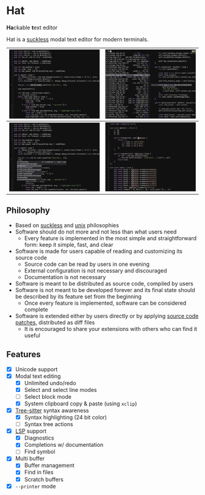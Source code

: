 # Hat

**Ha**ckable **t**ext editor

Hat is a [suckless](https://suckless.org/) modal text editor for modern terminals.

| ![Screenshot select](./img/screenshot-select.png) | ![Screenshot select](./img/screenshot-find.png) |
|-----------------------------|-----------------------------|
| ![Screenshot completion](./img/screenshot-cmp.png) | ![Screenshot diagnostics](./img/screenshot-diagnostics.png) |

## Philosophy

- Based on [suckless](https://suckless.org/philosophy/) and
[unix](https://en.wikipedia.org/wiki/Unix_philosophy) philosophies
- Software should do not more and not less than what users need
    * Every feature is implemented in the most simple and straightforward form:
    keep it simple, fast, and clear
- Software is made for users capable of reading and customizing its source code
    * Source code can be read by users in one evening
    * External configuration is not necessary and discouraged
    * Documentation is not necessary
- Software is meant to be distributed as source code, compiled by users
- Software is not meant to be developed forever and
its final state should be described by its feature set from the beginning
    * Once every feature is implemented, software can be considered complete
- Software is extended either by users directly or by applying
[source code patches](https://en.wikipedia.org/wiki/Patch_(computing)#Source_code_patching), distributed as diff files
    * It is encouraged to share your extensions with others who can find it useful

## Features

- [x] Unicode support
- [x] Modal text editing
    * [x] Unlimited undo/redo
    * [x] Select and select line modes
    * [ ] Select block mode
    * [x] System clipboard copy & paste (using `xclip`)
- [x] [Tree-sitter](https://tree-sitter.github.io/tree-sitter/) syntax awareness
    * [x] Syntax highlighting (24 bit color)
    * [ ] Syntax tree actions
- [x] [LSP](https://microsoft.github.io/language-server-protocol/) support
    * [x] Diagnostics
    * [x] Completions w/ documentation
    * [ ] Find symbol
- [x] Multi buffer
    * [x] Buffer management
    * [x] Find in files
    * [x] Scratch buffers
- [x] `--printer` mode
